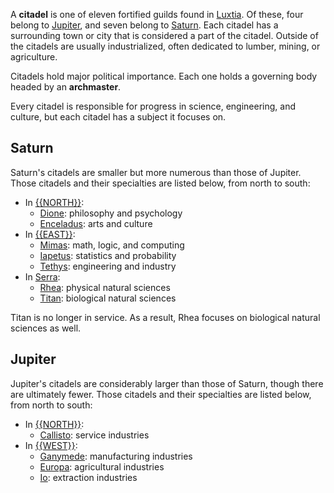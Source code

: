 A **citadel** is one of eleven fortified guilds found in [Luxtia](<./Luxtia.md>). Of these, four belong to [Jupiter](<./Jupiter.md>), and seven belong to [Saturn](<./Saturn.md>). Each citadel has a surrounding town or city that is considered a part of the citadel. Outside of the citadels are usually industrialized, often dedicated to lumber, mining, or agriculture.

Citadels hold major political importance. Each one holds a governing body headed by an **archmaster**.

Every citadel is responsible for progress in science, engineering, and culture, but each citadel has a subject it focuses on.

## Saturn
Saturn's citadels are smaller but more numerous than those of Jupiter. Those citadels and their specialties are listed below, from north to south:
- In [{{NORTH}}](<./{{NORTH}}.md>):
	- [Dione](<./Eastern Citadels/Dione.md>): philosophy and psychology
	- [Enceladus](<./Eastern Citadels/Enceladus.md>): arts and culture
- In [{{EAST}}](<./{{EAST}}.md>):
	- [Mimas](<./Eastern Citadels/Mimas.md>): math, logic, and computing
	- [Iapetus](<./Eastern Citadels/Iapetus.md>): statistics and probability
	- [Tethys](<./Eastern Citadels/Tethys.md>): engineering and industry
- In [Serra](<./Serra.md>):
	- [Rhea](<./Eastern Citadels/Rhea.md>): physical natural sciences
	- [Titan](<./Eastern Citadels/Titan.md>): biological natural sciences

Titan is no longer in service. As a result, Rhea focuses on biological natural sciences as well.

## Jupiter
Jupiter's citadels are considerably larger than those of Saturn, though there are ultimately fewer. Those citadels and their specialties are listed below, from north to south:
- In [{{NORTH}}](<./{{NORTH}}.md>):
	- [Callisto](<./Western Citadels/Callisto.md>): service industries
- In [{{WEST}}](<./{{WEST}}.md>):
	- [Ganymede](<./Western Citadels/Ganymede.md>): manufacturing industries
	- [Europa](<./Western Citadels/Europa.md>): agricultural industries
	- [Io](<./Western Citadels/Io.md>): extraction industries